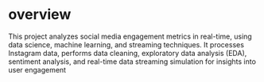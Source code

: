 # overview
This project analyzes social media engagement metrics in real-time, using data science, machine learning, and streaming techniques. It processes Instagram data, performs data cleaning, exploratory data analysis (EDA), sentiment analysis, and real-time data streaming simulation for insights into user engagement
